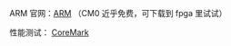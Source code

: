 ARM 官网：[ARM](https://developer.arm.com/) （CM0 近乎免费，可下载到 fpga 里试试）

性能测试： [CoreMark](https://www.eembc.org/coremark/) 

